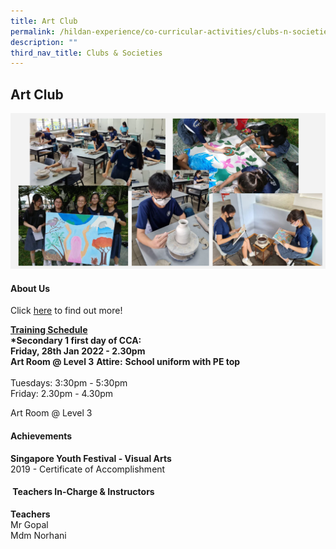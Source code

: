 ```yaml
---
title: Art Club
permalink: /hildan-experience/co-curricular-activities/clubs-n-societies/art-club/
description: ""
third_nav_title: Clubs & Societies
---
```

Art Club
--------

![](/images/CCA/Art%20Club%201.png)


#### About Us

Click&nbsp;[here](/files/CCA/Welcome%20to%20Art%20Club.pdf)&nbsp;to find out more!

**<u>Training Schedule</u>**<br>
**\*Secondary 1 first day of CCA:**  
**Friday, 28th Jan 2022 - 2.30pm  
Art Room @ Level 3**
**Attire:**&nbsp;**School uniform with PE top**<br><br>
Tuesdays:&nbsp;3:30pm - 5:30pm  
Friday: 2.30pm - 4.30pm  
  

Art Room @ Level 3


#### Achievements

**Singapore Youth Festival - Visual Arts**<br>
2019 - Certificate of Accomplishment

#### &nbsp;Teachers In-Charge &amp; Instructors

**Teachers**  
Mr Gopal  
Mdm Norhani